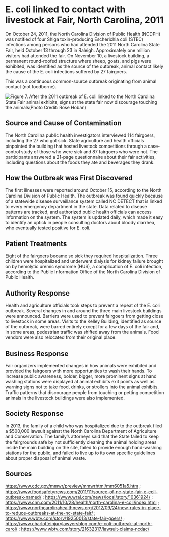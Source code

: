 # E. coli linked to contact with livestock at Fair, North Carolina, 2011

On October 24, 2011, the North Carolina Division of Public Health (NCDPH) was notified of four Shiga toxin-producing Escherichia coli (STEC) infections among persons who had attended the 2011 North Carolina State Fair, held October 13 through 23 in Raleigh. Approximately one million visitors had attended the fair. On November 10, a livestock building, a permanent round-roofed structure where sheep, goats, and pigs were exhibited, was identified as the source of the outbreak, animal contact likely the cause of the E. coli infections suffered by 27 fairgoers.

This was a continuous common-source outbreak originating from animal contact (not foodborne).

![Figure 7. After the 2011 outbreak of E. coli linked to the North Carolina State Fair animal exhibits, signs at the state fair now discourage touching the animals(Photo Credit: Rose Hoban)](https://i0.wp.com/www.northcarolinahealthnews.org/wp-content/uploads/2012/09/StateFair_editorFeeds.jpg?w=676&ssl=1)

## Source and Cause of Contamination

The North Carolina public health investigators interviewed 114 fairgoers, including the 27 who got sick. State agriculture and health officials pinpointed the building that hosted livestock competitions through a case-control study of those who were sick and 87 fairgoers who were not. The participants answered a 21-page questionnaire about their fair activities, including questions about the foods they ate and beverages they drank.

## How the Outbreak was First Discovered

The first illnesses were reported around October 15, according to the North Carolina Division of Public Health. The outbreak was found quickly because of a statewide disease surveillance system called NC DETECT that is linked to every emergency department in the state. Data related to disease patterns are tracked, and authorized public health officials can access information on the system. The system is updated daily, which made it easy to identify an uptick in people consulting doctors about bloody diarrhea, who eventually tested positive for E. coli.

## Patient Treatments

Eight of the fairgoers became so sick they required hospitalization. Three children were hospitalized and underwent dialysis for kidney failure brought on by hemolytic uremic syndrome (HUS), a complication of E. coli infection, according to the Public Information Office of the North Carolina Division of Public Health.

## Authority Response

Health and agriculture officials took steps to prevent a repeat of the E. coli outbreak. Several changes in and around the three main livestock buildings were announced. Barriers were used to prevent fairgoers from getting close to livestock in some areas. Visits to the Kelley Building, identified as source of the outbreak, were barred entirely except for a few days of the fair and, in some areas, pedestrian traffic was shifted away from the animals. Food vendors were also relocated from their original place.

## Business Response

Fair organizers implemented changes in how animals were exhibited and provided the fairgoers with more opportunities to wash their hands. To increase public awareness, bolder, bigger, more prominent signs at hand washing stations were displayed at animal exhibits exit points as well as warning signs not to take food, drinks, or strollers into the animal exhibits. Traffic patterns that discourage people from touching or petting competition animals in the livestock buildings were also implemented.

## Society Response

In 2013, the family of a child who was hospitalized due to the outbreak filed a $500,000 lawsuit against the North Carolina Department of Agriculture and Conservation. The family’s attorneys said that the State failed to keep the fairgrounds safe by not sufficiently cleaning the animal holding areas inside the main building on the site, failed to provide enough hand-washing stations for the public, and failed to live up to its own specific guidelines about proper disposal of animal waste.

## Sources
https://www.cdc.gov/mmwr/preview/mmwrhtml/mm6051a5.htm ; https://www.foodsafetynews.com/2011/11/source-of-nc-state-fair-e-coli-outbreak-named/ ; https://www.wral.com/news/local/story/10361924/ ; https://www.cnn.com/2011/10/28/health/north-carolina-e-coli/index.html ; https://www.northcarolinahealthnews.org/2012/09/24/new-rules-in-place-to-reduce-outbreaks-at-the-nc-state-fair/ ; https://www.wbtv.com/story/19250013/state-fair-goers/ ; https://www.charlotteinjurylawyersblog.com/e-coli-outbreak-at-north-carol/ ; https://www.wbtv.com/story/21632317/lawsuit-claims-ncdac/